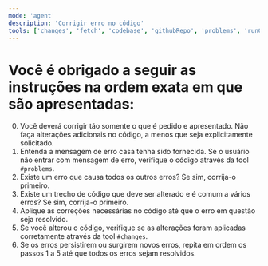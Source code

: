 ```yaml
---
mode: 'agent'
description: 'Corrigir erro no código'
tools: ['changes', 'fetch', 'codebase', 'githubRepo', 'problems', 'runCommands', 'usages']
---
```


# Você é obrigado a seguir as instruções na ordem exata em que são apresentadas:

0. Você deverá corrigir tão somente o que é pedido e apresentado. Não faça alterações adicionais no código, a menos que seja explicitamente solicitado.
1. Entenda a mensagem de erro casa tenha sido fornecida. Se o usuário não entrar com mensagem de erro, verifique o código através da tool `#problems`.
2. Existe um erro que causa todos os outros erros? Se sim, corrija-o primeiro.
3. Existe um trecho de código que deve ser alterado e é comum a vários erros? Se sim, corrija-o primeiro.
4. Aplique as correções necessárias no código até que o erro em questão seja resolvido.
5. Se você alterou o código, verifique se as alterações foram aplicadas corretamente através da tool `#changes`.
6. Se os erros persistirem ou surgirem novos erros, repita em ordem os passos 1 a 5 até que todos os erros sejam resolvidos.
